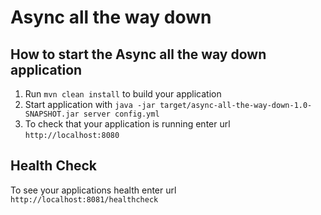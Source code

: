 # Async all the way down

How to start the Async all the way down application
---

1. Run `mvn clean install` to build your application
1. Start application with `java -jar target/async-all-the-way-down-1.0-SNAPSHOT.jar server config.yml`
1. To check that your application is running enter url `http://localhost:8080`

Health Check
---

To see your applications health enter url `http://localhost:8081/healthcheck`
